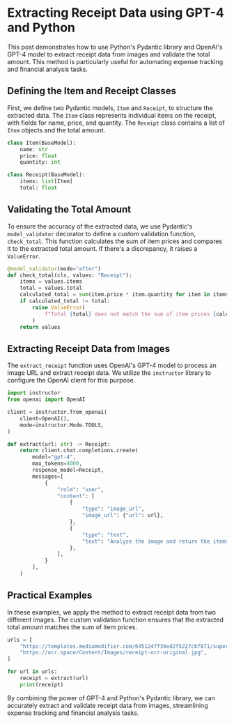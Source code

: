 # Extracting Receipt Data using GPT-4 and Python

This post demonstrates how to use Python's Pydantic library and OpenAI's GPT-4 model to extract receipt data from images and validate the total amount. This method is particularly useful for automating expense tracking and financial analysis tasks.

## Defining the Item and Receipt Classes

First, we define two Pydantic models, `Item` and `Receipt`, to structure the extracted data. The `Item` class represents individual items on the receipt, with fields for name, price, and quantity. The `Receipt` class contains a list of `Item` objects and the total amount.

```python
class Item(BaseModel):
    name: str
    price: float
    quantity: int

class Receipt(BaseModel):
    items: list[Item]
    total: float
```

## Validating the Total Amount

To ensure the accuracy of the extracted data, we use Pydantic's `model_validator` decorator to define a custom validation function, `check_total`. This function calculates the sum of item prices and compares it to the extracted total amount. If there's a discrepancy, it raises a `ValueError`.

```python
@model_validator(mode="after")
def check_total(cls, values: "Receipt"):
    items = values.items
    total = values.total
    calculated_total = sum(item.price * item.quantity for item in items)
    if calculated_total != total:
        raise ValueError(
            f"Total {total} does not match the sum of item prices {calculated_total}"
        )
    return values
```

## Extracting Receipt Data from Images

The `extract_receipt` function uses OpenAI's GPT-4 model to process an image URL and extract receipt data. We utilize the `instructor` library to configure the OpenAI client for this purpose.

```python
import instructor
from openai import OpenAI

client = instructor.from_openai(
    client=OpenAI(),
    mode=instructor.Mode.TOOLS,
)

def extract(url: str) -> Receipt:
    return client.chat.completions.create(
        model="gpt-4",
        max_tokens=4000,
        response_model=Receipt,
        messages=[
            {
                "role": "user",
                "content": [
                    {
                        "type": "image_url",
                        "image_url": {"url": url},
                    },
                    {
                        "type": "text",
                        "text": "Analyze the image and return the items in the receipt and the total amount.",
                    },
                ],
            }
        ],
    )
```

## Practical Examples

In these examples, we apply the method to extract receipt data from two different images. The custom validation function ensures that the extracted total amount matches the sum of item prices.

```python
urls = [
    "https://templates.mediamodifier.com/645124ff36ed2f5227cbf871/supermarket-receipt-template.jpg",
    "https://ocr.space/Content/Images/receipt-ocr-original.jpg",
]

for url in urls:
    receipt = extract(url)
    print(receipt)
```

By combining the power of GPT-4 and Python's Pydantic library, we can accurately extract and validate receipt data from images, streamlining expense tracking and financial analysis tasks.